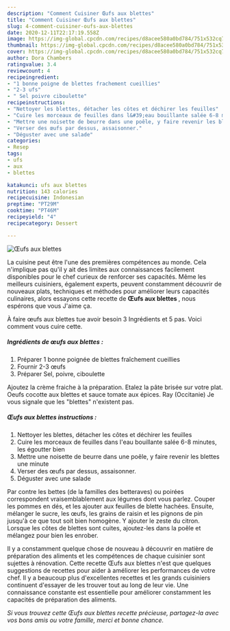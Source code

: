 ```yaml
---
description: "Comment Cuisiner Œufs aux blettes"
title: "Comment Cuisiner Œufs aux blettes"
slug: 4-comment-cuisiner-oufs-aux-blettes
date: 2020-12-11T22:17:19.558Z
image: https://img-global.cpcdn.com/recipes/d8acee580a0bd784/751x532cq70/oeufs-aux-blettes-photo-principale-de-la-recette.jpg
thumbnail: https://img-global.cpcdn.com/recipes/d8acee580a0bd784/751x532cq70/oeufs-aux-blettes-photo-principale-de-la-recette.jpg
cover: https://img-global.cpcdn.com/recipes/d8acee580a0bd784/751x532cq70/oeufs-aux-blettes-photo-principale-de-la-recette.jpg
author: Dora Chambers
ratingvalue: 3.4
reviewcount: 4
recipeingredient:
- "1 bonne poigne de blettes frachement cueillies"
- "2-3 ufs"
- " Sel poivre ciboulette"
recipeinstructions:
- "Nettoyer les blettes, détacher les côtes et déchirer les feuilles"
- "Cuire les morceaux de feuilles dans l&#39;eau bouillante salée 6-8 minutes, les égoutter bien"
- "Mettre une noisette de beurre dans une poêle, y faire revenir les blettes une minute"
- "Verser des œufs par dessus, assaisonner."
- "Déguster avec une salade"
categories:
- Resep
tags:
- ufs
- aux
- blettes

katakunci: ufs aux blettes 
nutrition: 143 calories
recipecuisine: Indonesian
preptime: "PT29M"
cooktime: "PT46M"
recipeyield: "4"
recipecategory: Dessert

---
```



![Œufs aux blettes](https://img-global.cpcdn.com/recipes/d8acee580a0bd784/751x532cq70/oeufs-aux-blettes-photo-principale-de-la-recette.jpg)

La cuisine peut être l'une des premières compétences au monde. Cela n'implique pas qu'il y ait des limites aux connaissances facilement disponibles pour le chef curieux de renforcer ses capacités. Même les meilleurs cuisiniers, également experts, peuvent constamment découvrir de nouveaux plats, techniques et méthodes pour améliorer leurs capacités culinaires, alors essayons cette recette de <strong> Œufs aux blettes </strong>, nous espérons que vous J'aime ça.

<!--inarticleads1-->

À faire œufs aux blettes tue avoir besoin 3 Ingrédients et 5 pas. Voici comment vous cuire cette.

##### Ingrédients de œufs aux blettes :

1. Préparer 1 bonne poignée de blettes fraîchement cueillies
1. Fournir 2-3 œufs
1. Préparer  Sel, poivre, ciboulette


Ajoutez la crème fraiche à la préparation. Etalez la pâte brisée sur votre plat. Oeufs cocotte aux blettes et sauce tomate aux épices. Ray (Occitanie) Je vous signale que les &#34;blettes&#34; n&#39;existent pas. 

<!--inarticleads2-->

##### Œufs aux blettes instructions :

1. Nettoyer les blettes, détacher les côtes et déchirer les feuilles
1. Cuire les morceaux de feuilles dans l&#39;eau bouillante salée 6-8 minutes, les égoutter bien
1. Mettre une noisette de beurre dans une poêle, y faire revenir les blettes une minute
1. Verser des œufs par dessus, assaisonner.
1. Déguster avec une salade


Par contre les bettes (de la familles des betteraves) ou poirées correspondent vraisemblablement aux légumes dont vous parlez. Couper les pommes en dés, et les ajouter aux feuilles de blette hachées. Ensuite, mélanger le sucre, les œufs, les grains de raisin et les pignons de pin jusqu&#39;à ce que tout soit bien homogène. Y ajouter le zeste du citron. Lorsque les côtes de blettes sont cuites, ajoutez-les dans la poêle et mélangez pour bien les enrober. 

<!--inarticleads1-->

<p>
Il y a constamment quelque chose de nouveau à découvrir en matière de préparation des aliments et les compétences de chaque cuisinier sont sujettes à rénovation. Cette recette Œufs aux blettes n'est que quelques suggestions de recettes pour aider à améliorer les performances de votre chef. Il y a beaucoup plus d'excellentes recettes et les grands cuisiniers continuent d'essayer de les trouver tout au long de leur vie. Une connaissance constante est essentielle pour améliorer constamment les capacités de préparation des aliments.
</p>

<p>
<i>Si vous trouvez cette Œufs aux blettes recette précieuse, partagez-la avec vos bons amis ou votre famille, merci et bonne chance.</i>
</p>
